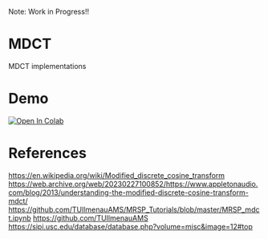 Note: Work in Progress!!

# MDCT
MDCT implementations

# Demo
[![Open In Colab](https://colab.research.google.com/assets/colab-badge.svg)](https://colab.research.google.com/github/fortytwobits/MDCT/demo.ipynb)

# References
https://en.wikipedia.org/wiki/Modified_discrete_cosine_transform
https://web.archive.org/web/20230227100852/https://www.appletonaudio.com/blog/2013/understanding-the-modified-discrete-cosine-transform-mdct/
https://github.com/TUIlmenauAMS/MRSP_Tutorials/blob/master/MRSP_mdct.ipynb
https://github.com/TUIlmenauAMS
https://sipi.usc.edu/database/database.php?volume=misc&image=12#top
